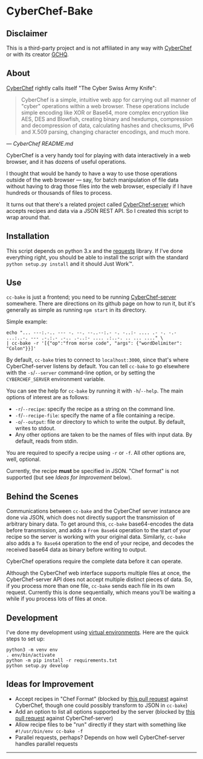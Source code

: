 # CyberChef-Bake

## Disclaimer

This is a third-party project and is not affiliated in any way with [CyberChef][CC] or with its creator [GCHQ][GCHQ].

## About

[CyberChef][CC] rightly calls itself "The Cyber Swiss Army Knife":

> CyberChef is a simple, intuitive web app for carrying out all manner of "cyber" operations within a web browser. These operations include simple encoding like XOR or Base64, more complex encryption like AES, DES and Blowfish, creating binary and hexdumps, compression and decompression of data, calculating hashes and checksums, IPv6 and X.509 parsing, changing character encodings, and much more.

*— CyberChef README.md*

CyberChef is a very handy tool for playing with data interactively in a web browser, and it has dozens of useful operations.

I thought that would be handy to have a way to use those operations outside of the web browser — say, for batch manipulation of file data without having to drag those files into the web browser, especially if I have hundreds or thousands of files to process.

It turns out that there's a related project called [CyberChef-server][CCS] which accepts recipes and data via a JSON REST API. So I created this script to wrap around that.

## Installation

This script depends on python 3.x and the [requests][REQ] library.
If I've done everything right, you should be able to install the script with the standard `python setup.py install` and it should Just Work™.

## Use

`cc-bake` is just a frontend; you need to be running [CyberChef-server][CCS] somewhere. There are directions on its github page on how to run it, but it's generally as simple as running `npm start` in its directory.

Simple example:

    echo "... ---:.-.. --- -. --. --..--:.- -. -..:- .... .- -. -.- ...:..-. --- .-.:.- .-.. .-..:- .... .:..-. .. ... ...." \
    | cc-bake -r '[{"op":"from morse code", "args": {"wordDelimiter": "Colon"}}]'

By default, `cc-bake` tries to connect to `localhost:3000`, since that's where CyberChef-server listens by default. You can tell `cc-bake` to go elsewhere with the `-s`/`--server` command-line option, or by setting the `CYBERCHEF_SERVER` environment variable.

You can see the help for `cc-bake` by running it with `-h`/`--help`. The main options of interest are as follows:

* `-r`/`--recipe`: specify the recipe as a string on the command line.
* `-f`/`--recipe-file`: specify the name of a file containing a recipe.
* `-o`/`--output`: file or directory to which to write the output. By default, writes to stdout.
* Any other options are taken to be the names of files with input data. By default, reads from stdin.

You are required to specify a recipe using `-r` or `-f`. All other options are, well, optional.

Currently, the recipe **must** be specified in JSON. "Chef format" is not supported (but see *Ideas for Improvement* below).

## Behind the Scenes

Communications between `cc-bake` and the CyberChef server instance are done via JSON, which does not directly support the transmission of arbitrary binary data. To get around this, `cc-bake` base64-encodes the data before transmission, and adds a `From Base64` operation to the start of your recipe so the server is working with your original data. Similarly, `cc-bake` also adds a `To Base64` operation to the end of your recipe, and decodes the received base64 data as binary before writing to output.

CyberChef operations require the complete data before it can operate.

Although the CyberChef web interface supports multiple files at once, the CyberChef-server API does not accept multiple distinct pieces of data. So, if you process more than one file, `cc-bake` sends each file in its own request. Currently this is done sequentially, which means you'll be waiting a while if you process lots of files at once.

## Development

I've done my development using [virtual environments][VENV]. Here are the quick steps to set up:

    python3 -m venv env
    . env/bin/activate
    python -m pip install -r requirements.txt
    python setup.py develop

## Ideas for Improvement

* Accept recipes in "Chef Format" (blocked by [this pull request][CC-PR1042] against CyberChef, though one could possibly transform to JSON in `cc-bake`)
* Add an option to list all options supported by the server (blocked by [this pull request][CCS-PR22] against CyberChef-server)
* Allow recipe files to be "run" directly if they start with something like `#!/usr/bin/env cc-bake -f`
* Parallel requests, perhaps? Depends on how well CyberChef-server handles parallel requests

---

[CC]: https://github.com/gchq/CyberChef
[CCS]: https://github.com/gchq/CyberChef-server/
[CC-PR1042]: https://github.com/gchq/CyberChef/pull/1042
[CCS-PR22]: https://github.com/gchq/CyberChef-server/pull/22
[GCHQ]: https://github.com/gchq
[REQ]: https://requests.readthedocs.io/en/master/
[VENV]: https://docs.python.org/3/tutorial/venv.html
